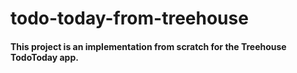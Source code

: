 # todo-today-from-treehouse

#### This project is an implementation from scratch for the Treehouse TodoToday app.
